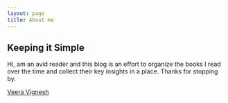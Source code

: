 ```yaml
---
layout: page
title: About me
---
```


## Keeping it Simple

Hi, am an avid reader and this blog is an effort to organize the books I read over the time and collect their key insights in a place.
Thanks for stopping by.

[Veera Vignesh](https://veeravignesh1.github.io/)
